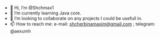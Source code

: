 - 👋 Hi, I’m @Shchmax1
- 🌱 I’m currently learning Java core.
- 💞️ I’m looking to collaborate on any projects I could be usefull in.
- 📫 How to reach me:
    e-mail: shcherbinamaxim@gmail.com ;
    telegram: @aexumh

<!---
Shchmax1/Shchmax1 is a ✨ special ✨ repository because its `README.md` (this file) appears on your GitHub profile.
You can click the Preview link to take a look at your changes.
--->
